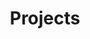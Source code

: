 ---
layout: posts
permalink: /projects/
title: "Projects"
author_profile: true
header:
  image: "/images/ab.png"
---
